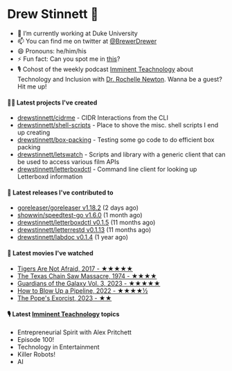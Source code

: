 
# Drew Stinnett 👋

- 🔭 I’m currently working at Duke University
- 📫 You can find me on twitter at [@BrewerDrewer](https://twitter.com/BrewerDrewer)
- 😄 Pronouns: he/him/his
- ⚡ Fun fact: Can you spot me in [this](https://www.youtube.com/watch?v=oL9WnB0qHBA)?
- 🎙 Cohost of the weekly podcast [Imminent Teachnology](https://podcast.imminentteachnology.com/) about Technology and Inclusion with [Dr. Rochelle Newton](https://www.linkedin.com/in/drrochellenewton/). Wanna be a guest? Hit me up!

#### 👨‍💻 Latest projects I've created
- [drewstinnett/cidrme](https://github.com/drewstinnett/cidrme) - CIDR Interactions from the CLI
- [drewstinnett/shell-scripts](https://github.com/drewstinnett/shell-scripts) - Place to shove the misc. shell scripts I end up creating
- [drewstinnett/box-packing](https://github.com/drewstinnett/box-packing) - Testing some go code to do efficient box packing
- [drewstinnett/letswatch](https://github.com/drewstinnett/letswatch) - Scripts and library with a generic client that can be used to access various film APIs
- [drewstinnett/letterboxdctl](https://github.com/drewstinnett/letterboxdctl) - Command line client for looking up Letterboxd information

#### 🚀 Latest releases I've contributed to
- [goreleaser/goreleaser v1.18.2](https://github.com/goreleaser/goreleaser/releases/tag/v1.18.2) (2 days ago)
- [showwin/speedtest-go v1.6.0](https://github.com/showwin/speedtest-go/releases/tag/v1.6.0) (1 month ago)
- [drewstinnett/letterboxdctl v0.1.5](https://github.com/drewstinnett/letterboxdctl/releases/tag/v0.1.5) (11 months ago)
- [drewstinnett/letterrestd v0.1.13](https://github.com/drewstinnett/letterrestd/releases/tag/v0.1.13) (11 months ago)
- [drewstinnett/labdoc v0.1.4](https://github.com/drewstinnett/labdoc/releases/tag/v0.1.4) (1 year ago)

#### 🍿 Latest movies I've watched
- [Tigers Are Not Afraid, 2017 - ★★★★★](https://letterboxd.com/mondodrew/film/tigers-are-not-afraid/)
- [The Texas Chain Saw Massacre, 1974 - ★★★★](https://letterboxd.com/mondodrew/film/the-texas-chain-saw-massacre/)
- [Guardians of the Galaxy Vol. 3, 2023 - ★★★★★](https://letterboxd.com/mondodrew/film/guardians-of-the-galaxy-vol-3/)
- [How to Blow Up a Pipeline, 2022 - ★★★★½](https://letterboxd.com/mondodrew/film/how-to-blow-up-a-pipeline/)
- [The Pope&#39;s Exorcist, 2023 - ★★](https://letterboxd.com/mondodrew/film/the-popes-exorcist/)

#### 🎙 Latest [Imminent Teachnology](https://podcast.imminentteachnology.com/) topics
- Entrepreneurial Spirit with Alex Pritchett
- Episode 100!
- Technology in Entertainment
- Killer Robots!
- AI
